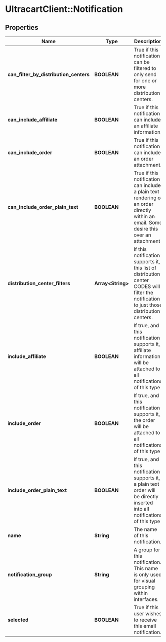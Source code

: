 # UltracartClient::Notification

## Properties
Name | Type | Description | Notes
------------ | ------------- | ------------- | -------------
**can_filter_by_distribution_centers** | **BOOLEAN** | True if this notification can be filtered to only send for one or more distribution centers. | [optional] 
**can_include_affiliate** | **BOOLEAN** | True if this notification can include an affiliate information. | [optional] 
**can_include_order** | **BOOLEAN** | True if this notification can include an order attachment. | [optional] 
**can_include_order_plain_text** | **BOOLEAN** | True if this notification can include a plain text rendering of an order directly within an email.  Some desire this over an attachment | [optional] 
**distribution_center_filters** | **Array&lt;String&gt;** | If this notification supports it, this list of distribution center CODES will filter the notification to just those distribution centers. | [optional] 
**include_affiliate** | **BOOLEAN** | If true, and this notification supports it, affiliate information will be attached to all notifications of this type | [optional] 
**include_order** | **BOOLEAN** | If true, and this notification supports it, the order will be attached to all notifications of this type | [optional] 
**include_order_plain_text** | **BOOLEAN** | If true, and this notification supports it, a plain text order will be directly inserted into all notifications of this type | [optional] 
**name** | **String** | The name of this notification. | [optional] 
**notification_group** | **String** | A group for this notification.  This name is only used for visual grouping within interfaces. | [optional] 
**selected** | **BOOLEAN** | True if this user wishes to receive this email notification. | [optional] 


